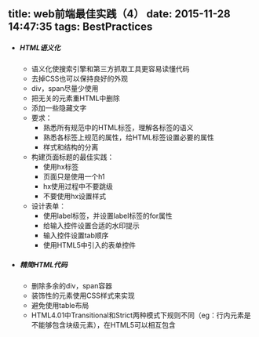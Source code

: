 title: web前端最佳实践（4）
date: 2015-11-28 14:47:35
tags: BestPractices
---
* ##### HTML语义化
	* 语义化使搜索引擎和第三方抓取工具更容易读懂代码
	* 去掉CSS也可以保持良好的外观
	* div，span尽量少使用
	* 把无关的元素重HTML中删除
	* 添加一些隐藏文字
	* 要求：
		* 熟悉所有规范中的HTML标签，理解各标签的语义
		* 熟悉各标签上规范的属性，给HTML标签设置必要的属性
		* 样式和结构的分离
	* 构建页面标题的最佳实践：
		* 使用hx标签
		* 页面只是使用一个h1
		* hx使用过程中不要跳级
		* 不要使用hx设置样式
	* 设计表单：
		* 使用label标签，并设置label标签的for属性
		* 给输入控件设置合适的水印提示
		* 输入控件设置tab顺序
		* 使用HTML5中引入的表单控件
* ##### 精简HTML代码
	* 删除多余的div，span容器
	* 装饰性的元素使用CSS样式来实现
	* 避免使用table布局
	* HTML4.01中Transitional和Strict两种模式下规则不同（eg：行内元素是不能够包含块级元素），在HTML5可以相互包含

